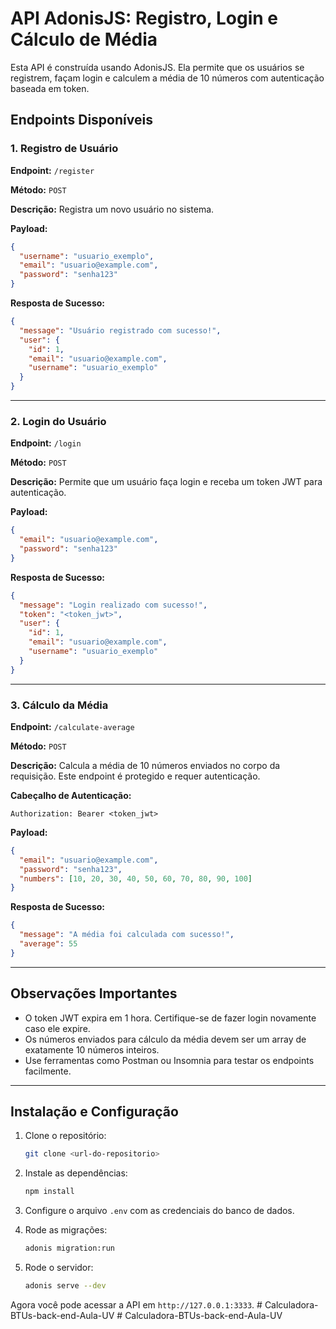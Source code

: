 # API AdonisJS: Registro, Login e Cálculo de Média

Esta API é construída usando AdonisJS. Ela permite que os usuários se registrem, façam login e calculem a média de 10 números com autenticação baseada em token.

## Endpoints Disponíveis

### 1. Registro de Usuário
**Endpoint:** `/register`

**Método:** `POST`

**Descrição:** Registra um novo usuário no sistema.

**Payload:**
```json
{
  "username": "usuario_exemplo",
  "email": "usuario@example.com",
  "password": "senha123"
}
```

**Resposta de Sucesso:**
```json
{
  "message": "Usuário registrado com sucesso!",
  "user": {
    "id": 1,
    "email": "usuario@example.com",
    "username": "usuario_exemplo"
  }
}
```

---

### 2. Login do Usuário
**Endpoint:** `/login`

**Método:** `POST`

**Descrição:** Permite que um usuário faça login e receba um token JWT para autenticação.

**Payload:**
```json
{
  "email": "usuario@example.com",
  "password": "senha123"
}
```

**Resposta de Sucesso:**
```json
{
  "message": "Login realizado com sucesso!",
  "token": "<token_jwt>",
  "user": {
    "id": 1,
    "email": "usuario@example.com",
    "username": "usuario_exemplo"
  }
}
```

---

### 3. Cálculo da Média
**Endpoint:** `/calculate-average`

**Método:** `POST`

**Descrição:** Calcula a média de 10 números enviados no corpo da requisição. Este endpoint é protegido e requer autenticação.

**Cabeçalho de Autenticação:**
```http
Authorization: Bearer <token_jwt>
```

**Payload:**
```json
{
  "email": "usuario@example.com",
  "password": "senha123",
  "numbers": [10, 20, 30, 40, 50, 60, 70, 80, 90, 100]
}
```

**Resposta de Sucesso:**
```json
{
  "message": "A média foi calculada com sucesso!",
  "average": 55
}
```

---

## Observações Importantes
- O token JWT expira em 1 hora. Certifique-se de fazer login novamente caso ele expire.
- Os números enviados para cálculo da média devem ser um array de exatamente 10 números inteiros.
- Use ferramentas como Postman ou Insomnia para testar os endpoints facilmente.

---

## Instalação e Configuração

1. Clone o repositório:
   ```bash
   git clone <url-do-repositorio>
   ```

2. Instale as dependências:
   ```bash
   npm install
   ```

3. Configure o arquivo `.env` com as credenciais do banco de dados.

4. Rode as migrações:
   ```bash
   adonis migration:run
   ```

5. Rode o servidor:
   ```bash
   adonis serve --dev
   ```

Agora você pode acessar a API em `http://127.0.0.1:3333`.
#   C a l c u l a d o r a - B T U s - b a c k - e n d - A u l a - U V  
 #   C a l c u l a d o r a - B T U s - b a c k - e n d - A u l a - U V  
 